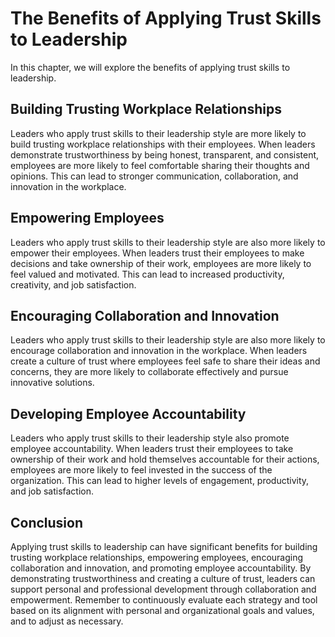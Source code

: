 The Benefits of Applying Trust Skills to Leadership
===================================================================================================

In this chapter, we will explore the benefits of applying trust skills to leadership.

Building Trusting Workplace Relationships
-----------------------------------------

Leaders who apply trust skills to their leadership style are more likely to build trusting workplace relationships with their employees. When leaders demonstrate trustworthiness by being honest, transparent, and consistent, employees are more likely to feel comfortable sharing their thoughts and opinions. This can lead to stronger communication, collaboration, and innovation in the workplace.

Empowering Employees
--------------------

Leaders who apply trust skills to their leadership style are also more likely to empower their employees. When leaders trust their employees to make decisions and take ownership of their work, employees are more likely to feel valued and motivated. This can lead to increased productivity, creativity, and job satisfaction.

Encouraging Collaboration and Innovation
----------------------------------------

Leaders who apply trust skills to their leadership style are also more likely to encourage collaboration and innovation in the workplace. When leaders create a culture of trust where employees feel safe to share their ideas and concerns, they are more likely to collaborate effectively and pursue innovative solutions.

Developing Employee Accountability
----------------------------------

Leaders who apply trust skills to their leadership style also promote employee accountability. When leaders trust their employees to take ownership of their work and hold themselves accountable for their actions, employees are more likely to feel invested in the success of the organization. This can lead to higher levels of engagement, productivity, and job satisfaction.

Conclusion
----------

Applying trust skills to leadership can have significant benefits for building trusting workplace relationships, empowering employees, encouraging collaboration and innovation, and promoting employee accountability. By demonstrating trustworthiness and creating a culture of trust, leaders can support personal and professional development through collaboration and empowerment. Remember to continuously evaluate each strategy and tool based on its alignment with personal and organizational goals and values, and to adjust as necessary.
